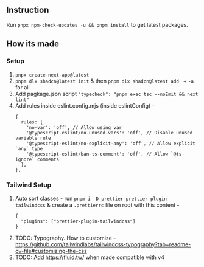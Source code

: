 ## Instruction

Run `pnpx npm-check-updates -u && pnpm install` to get latest packages.

## How its made

### Setup

1. `pnpx create-next-app@latest`
1. `pnpm dlx shadcn@latest init` & then `pnpm dlx shadcn@latest add ` + `-a` for all
1. Add pagkage.json script `"typecheck": "pnpm exec tsc --noEmit && next lint"`
1. Add rules inside eslint.config.mjs (inside eslintConfig) -
   ```
   {
     rules: {
       'no-var': 'off', // Allow using var
       '@typescript-eslint/no-unused-vars': 'off', // Disable unused variable rule
       '@typescript-eslint/no-explicit-any': 'off', // Allow explicit `any` type
       '@typescript-eslint/ban-ts-comment': 'off', // Allow `@ts-ignore` comments
     },
   },
   ```

### Tailwind Setup

1. Auto sort classes - run `pnpm i -D prettier prettier-plugin-tailwindcss` & create a `.prettierrc` file on root with this content -
   ```
   {
     "plugins": ["prettier-plugin-tailwindcss"]
   }
   ```
1. TODO: Typography. How to customize - https://github.com/tailwindlabs/tailwindcss-typography?tab=readme-ov-file#customizing-the-css
1. TODO: Add https://fluid.tw/ when made compatible with v4

